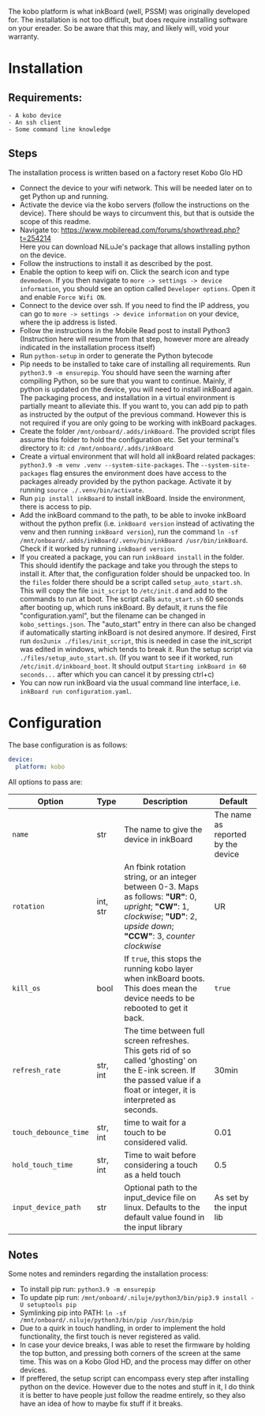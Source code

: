 
The kobo platform is what inkBoard (well, PSSM) was originally developed for. The installation is not too difficult, but does require installing software on your ereader. So be aware that this may, and likely will, void your warranty.

# Installation

## Requirements:
    - A kobo device
    - An ssh client
    - Some command line knowledge

## Steps

The installation process is written based on a factory reset Kobo Glo HD

 - Connect the device to your wifi network. This will be needed later on to get Python up and running.
 - Activate the device via the kobo servers (follow the instructions on the device). There should be ways to circumvent this, but that is outside the scope of this readme.
 - Navigate to: https://www.mobileread.com/forums/showthread.php?t=254214 \
Here you can download NiLuJe's package that allows installing python on the device.
 - Follow the instructions to install it as described by the post.
 - Enable the option to keep wifi on. Click the search icon and type `devmodeon`. If you then navigate to `more -> settings -> device information`, you should see an option called `Developer options`. Open it and enable `Force Wifi ON`.
 - Connect to the device over ssh. If you need to find the IP address, you can go to `more -> settings -> device information` on your device, where the ip address is listed.
 - Follow the instructions in the Mobile Read post to install Python3 (Instruction here will resume from that step, however more are already indicated in the installation process itself)
 - Run `python-setup` in order to generate the Python bytecode
 - Pip needs to be installed to take care of installing all requirements. Run `python3.9 -m ensurepip`. You should have seen the warning after compiling Python, so be sure that you want to continue. Mainly, if python is updated on the device, you will need to install inkBoard again. The packaging process, and installation in a virtual environment is partially meant to alleviate this. If you want to, you can add pip to path as instructed by the output of the previous command. However this is not required if you are only going to be working with inkBoard packages.
 - Create the folder `/mnt/onboard/.adds/inkBoard`. The provided script files assume this folder to hold the configuration etc. Set your terminal's directory to it: `cd /mnt/onboard/.adds/inkBoard`
 - Create a virtual environment that will hold all inkBoard related packages: `python3.9 -m venv .venv --system-site-packages`. The `--system-site-packages` flag ensures the environment does have access to the packages already provided by the python package. Activate it by running `source ./.venv/bin/activate`.
 - Run `pip install inkBoard` to install inkBoard. Inside the environment, there is access to pip.
 - Add the inkBoard command to the path, to be able to invoke inkBoard without the python prefix (i.e. `inkBoard version` instead of activating the venv and then running `inkBoard version`), run the command `ln -sf /mnt/onboard/.adds/inkBoard/.venv/bin/inkBoard /usr/bin/inkBoard`. Check if it worked by running `inkBoard version`.
 - If you created a package, you can run `inkBoard install` in the folder. This should identify the package and take you through the steps to install it. After that, the configuration folder should be unpacked too. In the `files` folder there should be a script called `setup_auto_start.sh`. This will copy the file `init_script` to `/etc/init.d` and add to the commands to run at boot. The script calls `auto_start.sh` 60 seconds after booting up, which runs inkBoard. By default, it runs the file "configuration.yaml", but the filename can be changed in `kobo_settings.json`. The "auto_start" entry in there can also be changed if automatically starting inkBoard is not desired anymore. If desired, First run `dos2unix ./files/init_script`, this is needed in case the init_script was edited in windows, which tends to break it. Run the setup script via `./files/setup_auto_start.sh`. (If you want to see if it worked, run `/etc/init.d/inkboard_boot`. It should output `Starting inkBoard in 60 seconds...` after which you can cancel it by pressing ctrl+c)
 - You can now run inkBoard via the usual command line interface, i.e. `inkBoard run configuration.yaml`.

# Configuration

The base configuration is as follows:

```yaml
device:
  platform: kobo
```

All options to pass are:


| **Option**            | **Type** | **Description**                                                                                                                                                             | **Default**                        |
|-----------------------|----------|-----------------------------------------------------------------------------------------------------------------------------------------------------------------------------|------------------------------------|
| `name`                | str      | The name to give the device in inkBoard                                                                                                                                     | The name as reported by the device |
| `rotation` | int, str | An fbink rotation string, or an integer between 0-3. Maps as follows: **"UR"**: 0, *upright*; **"CW"**: 1, *clockwise*; **"UD"**: 2, *upside down*; **"CCW"**: 3, *counter clockwise* | UR | 
| `kill_os`             | bool     | If `true`, this stops the running kobo layer when inkBoard boots. This does mean the device needs to be rebooted to get it back.                                            | `true`                             |
| `refresh_rate`        | str, int | The time between full screen refreshes. This gets rid of so called 'ghosting' on the E-ink screen. If the passed value if a float or integer, it is interpreted as seconds. | 30min                              |
| `touch_debounce_time` | str, int | time to wait for a touch to be considered valid.                                                                                                                            | 0.01                               |
| `hold_touch_time`     | str, int | Time to wait before considering a touch as a held touch                                                                                                                     | 0.5                                |
| `input_device_path`   | str      | Optional path to the input_device file on linux. Defaults to the default value found in the input library                                                                   | As set by the input lib            |

## Notes

Some notes and reminders regarding the installation process:

- To install pip run: `python3.9 -m ensurepip`
- To update pip run: `/mnt/onboard/.niluje/python3/bin/pip3.9 install -U setuptools pip`
- Symlinking pip into PATH: `ln -sf /mnt/onboard/.niluje/python3/bin/pip /usr/bin/pip`
- Due to a quirk in touch handling, in order to implement the hold functionality, the first touch is never registered as valid. 
- In case your device breaks, I was able to reset the firmware by holding the top button, and pressing both corners of the screen at the same time. This was on a Kobo Glod HD, and the process may differ on other devices.
- If preffered, the setup script can encompass every step after installing python on the device. However due to the notes and stuff in it, I do think it is better to have people just follow the readme entirely, so they also have an idea of how to maybe fix stuff if it breaks.

